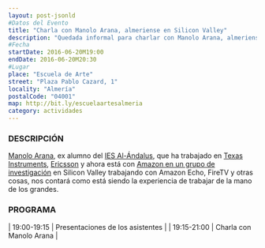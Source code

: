 ```yaml
---
layout: post-jsonld
#Datos del Evento
title: "Charla con Manolo Arana, almeriense en Silicon Valley"
description: "Quedada informal para charlar con Manolo Arana, almeriense en Silicon Valley"
#Fecha
startDate: 2016-06-20M19:00
endDate: 2016-06-20M20:30
#Lugar
place: "Escuela de Arte"
street: "Plaza Pablo Cazard, 1"
locality: "Almería"
postalCode: "04001"
map: http://bit.ly/escuelaartesalmeria
category: actividades
---
```


### DESCRIPCIÓN

[Manolo Arana][1], ex alumno del [IES Al-Ándalus][2], que ha trabajado en [Texas Instruments][3], [Ericsson][4] y ahora está con [Amazon en un grupo de investigación][5] en Silicon Valley trabajando con Amazon Echo, FireTV y otras cosas, nos contará como está siendo la experiencia de trabajar de la mano de los grandes.

### PROGRAMA

| 19:00-19:15   | Presentaciones de los asistentes  |
| 19:15-21:00   | Charla con Manolo Arana | 

[1]: https://www.linkedin.com/in/manolo-arana-41929a1
[2]: http://www.iesalandalus.org
[3]: http://www.ti.com
[4]: https://www.ericsson.com
[5]: http://www.lab126.com
